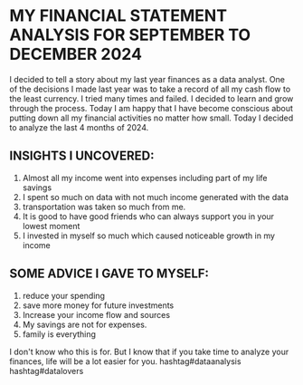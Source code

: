 # MY FINANCIAL STATEMENT ANALYSIS FOR SEPTEMBER TO DECEMBER 2024
I decided to tell a story about my last year finances as a data analyst.
One of the decisions I made last year was to take a record of all my cash flow to the least currency. I tried many times and failed. I decided to learn and grow through the process. Today I am happy that I have become conscious about putting down all my financial activities no matter how small.
Today I decided to analyze the last 4 months of 2024. 

## INSIGHTS I UNCOVERED:
1. Almost all my income went into expenses including part of my life savings
2. I spent so much on data with not much income generated with the data
3. transportation was taken so much from me.
4. It is good to have good friends who can always support you in your lowest moment
5. I invested in myself so much which caused noticeable growth in my income

## SOME ADVICE I GAVE TO MYSELF:
1. reduce your spending
2. save more money for future investments
3. Increase your income flow and sources
4. My savings are not for expenses.
5. family is everything

I don't know who this is for. But I know that if you take time to analyze your finances, life will be a lot easier for you.
hashtag#dataanalysis
hashtag#datalovers
